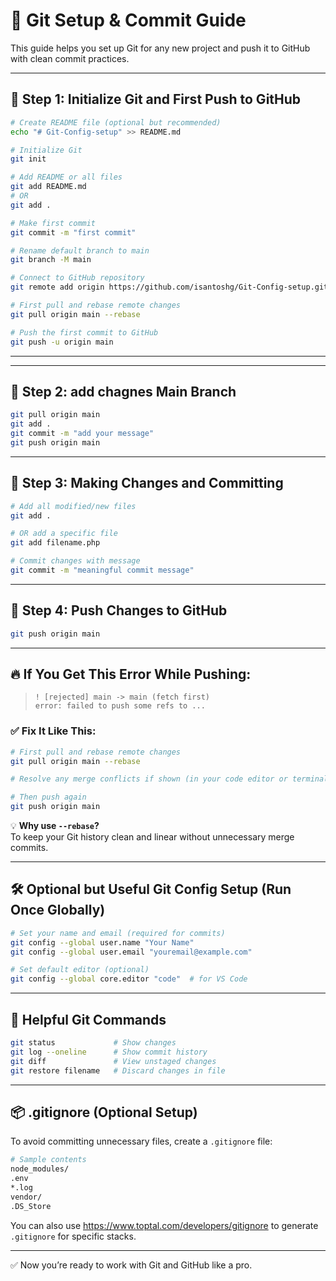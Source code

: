 
# 🧰 Git Setup & Commit Guide

This guide helps you set up Git for any new project and push it to GitHub with clean commit practices.

---

## 🔹 Step 1: Initialize Git and First Push to GitHub

```bash
# Create README file (optional but recommended)
echo "# Git-Config-setup" >> README.md

# Initialize Git
git init

# Add README or all files
git add README.md
# OR
git add .

# Make first commit
git commit -m "first commit"

# Rename default branch to main
git branch -M main

# Connect to GitHub repository
git remote add origin https://github.com/isantoshg/Git-Config-setup.git

# First pull and rebase remote changes
git pull origin main --rebase

# Push the first commit to GitHub
git push -u origin main
```

---
---

## 🔹 Step 2: add chagnes Main Branch

```bash
git pull origin main
git add .
git commit -m "add your message"
git push origin main

```

---
## 🔹 Step 3: Making Changes and Committing

```bash
# Add all modified/new files
git add .

# OR add a specific file
git add filename.php

# Commit changes with message
git commit -m "meaningful commit message"
```

---

## 🔹 Step 4: Push Changes to GitHub

```bash
git push origin main
```

---

## 🔥 If You Get This Error While Pushing:

> `! [rejected] main -> main (fetch first)`  
> `error: failed to push some refs to ...`

### ✅ Fix It Like This:

```bash
# First pull and rebase remote changes
git pull origin main --rebase

# Resolve any merge conflicts if shown (in your code editor or terminal)

# Then push again
git push origin main
```

💡 **Why use `--rebase`?**  
To keep your Git history clean and linear without unnecessary merge commits.

---

## 🛠️ Optional but Useful Git Config Setup (Run Once Globally)

```bash
# Set your name and email (required for commits)
git config --global user.name "Your Name"
git config --global user.email "youremail@example.com"

# Set default editor (optional)
git config --global core.editor "code"  # for VS Code
```

---

## 🧾 Helpful Git Commands

```bash
git status             # Show changes
git log --oneline      # Show commit history
git diff               # View unstaged changes
git restore filename   # Discard changes in file
```

---

## 📦 .gitignore (Optional Setup)

To avoid committing unnecessary files, create a `.gitignore` file:

```bash
# Sample contents
node_modules/
.env
*.log
vendor/
.DS_Store
```

You can also use https://www.toptal.com/developers/gitignore to generate `.gitignore` for specific stacks.

---

✅ Now you’re ready to work with Git and GitHub like a pro.
